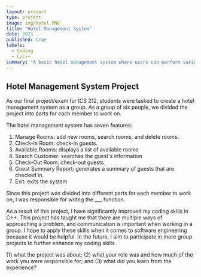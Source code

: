 ```yaml
---
layout: project
type: project
image: img/hotel.PNG
title: "Hotel Management System"
date: 2023
published: true
labels:
  - Coding
  - C/C++
summary: "A basic hotel management system where users can perform various operations."
---
```


## Hotel Management System Project

As our final project/exam for ICS 212, students were tasked to create a hotel management system as a group. As a group of six people, we divided the project into parts for each member to work on. 

The hotel management system has seven features:

1. Manage Rooms: add new rooms, search rooms, and delete rooms.
2. Check-In Room: check-in guests.
3. Available Rooms: displays a list of available rooms
4. Search Customer: searches the guest's information
5. Check-Out Room: check-out guests
6. Guest Summary Report: generates a summary of guests that are checked in. 
7. Exit: exits the system

Since this project was divided into different parts for each member to work on, I was responsible for writng the ___ function.

As a result of this project, I have significantly improved my coding skills in C++. This project has taught me that there are multiple ways of approaching a problem, and communication is important when working in a group. I hope to apply these skills when it comes to software engineering because it would be helpful. In the future, I aim to participate in more group projects to further enhance my coding skills. 

(1) what the project was about; (2) what your role was and how much of the work you were responsible for; and (3) what did you learn from the experience?
